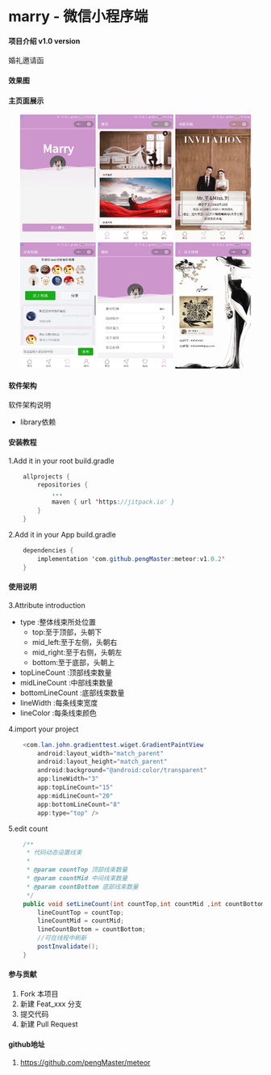 # marry - 微信小程序端

#### 项目介绍 v1.0 version
婚礼邀请函

#### 效果图

#### 主页面展示
<div align="center">
    <img src="https://github.com/pengMaster/picApplyGit/blob/master/marry_readme/device-2018-07-30-142831.png" width="150" height="250"  alt=""/>
    <img src="https://github.com/pengMaster/picApplyGit/blob/master/marry_readme/device-2018-07-30-142943.png" width="150" height="250"  alt=""/>
    <img src="https://github.com/pengMaster/picApplyGit/blob/master/marry_readme/device-2018-07-30-142956.png" width="150" height="250"  alt=""/>
    <img src="https://github.com/pengMaster/picApplyGit/blob/master/marry_readme/device-2018-07-30-143010.png" width="150" height="250" alt=""/>
    <img src="https://github.com/pengMaster/picApplyGit/blob/master/marry_readme/device-2018-07-30-143022.png" width="150" height="250"  alt=""/>
   <img src="https://github.com/pengMaster/picApplyGit/blob/master/marry_readme/device-2018-07-30-143036.png" width="150" height="250"  alt=""/>
</div>
  
#### 软件架构
软件架构说明
 - library依赖


#### 安装教程
1.Add it in your root build.gradle

```java
    allprojects {
		repositories {
			...
			maven { url 'https://jitpack.io' }
		}
	}
```
    
2.Add it in your App build.gradle

```java
    dependencies {
        implementation 'com.github.pengMaster:meteor:v1.0.2'
    }
```

#### 使用说明


3.Attribute introduction

- type :整体线束所处位置
    - top:至于顶部，头朝下
    - mid_left:至于左侧，头朝右
    - mid_right:至于右侧，头朝左
    - bottom:至于底部，头朝上
- topLineCount :顶部线束数量
- midLineCount :中部线束数量
- bottomLineCount :底部线束数量
- lineWidth :每条线束宽度
- lineColor :每条线束颜色

4.import your project
```java
    <com.lan.john.gradienttest.wiget.GradientPaintView
        android:layout_width="match_parent"
        android:layout_height="match_parent"
        android:background="@android:color/transparent"
        app:lineWidth="3"
        app:topLineCount="15"
        app:midLineCount="20"
        app:bottomLineCount="8"
        app:type="top" />

```

5.edit count
```java
    /**
     * 代码动态设置线束
     *
     * @param countTop 顶部线束数量
     * @param countMid 中间线束数量
     * @param countBottom 底部线束数量
     */
    public void setLineCount(int countTop,int countMid ,int countBottom){
        lineCountTop = countTop;
        lineCountMid = countMid;
        lineCountBottom = countBottom;
        //可在线程中刷新
        postInvalidate();
    }

```
#### 参与贡献

1. Fork 本项目
2. 新建 Feat_xxx 分支
3. 提交代码
4. 新建 Pull Request


#### github地址

1. https://github.com/pengMaster/meteor
